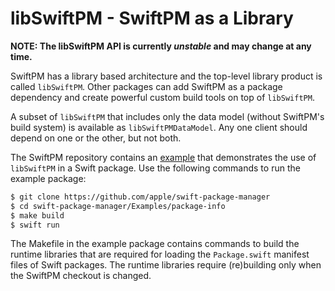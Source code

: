 # libSwiftPM - SwiftPM as a Library

**NOTE: The libSwiftPM API is currently _unstable_ and may change at any time.**

SwiftPM has a library based architecture and the top-level library product is
called `libSwiftPM`. Other packages can add SwiftPM as a package dependency and
create powerful custom build tools on top of `libSwiftPM`.

A subset of `libSwiftPM` that includes only the data model (without SwiftPM's
build system) is available as `libSwiftPMDataModel`.  Any one client should
depend on one or the other, but not both.

The SwiftPM repository contains an [example](https://github.com/apple/swift-package-manager/tree/master/Examples/package-info) that demonstrates the use of
`libSwiftPM` in a Swift package. Use the following commands to run the example
package:

```sh
$ git clone https://github.com/apple/swift-package-manager
$ cd swift-package-manager/Examples/package-info
$ make build
$ swift run
```

The Makefile in the example package contains commands to build the runtime
libraries that are required for loading the `Package.swift` manifest files of
Swift packages. The runtime libraries require (re)building only when the SwiftPM
checkout is changed.
